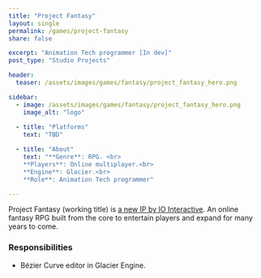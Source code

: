 ```yaml
---
title: "Project Fantasy"
layout: single
permalink: /games/project-fantasy
share: false

excerpt: "Animation Tech programmer [In dev]"
post_type: "Studio Projects"

header:
  teaser: /assets/images/games/fantasy/project_fantasy_hero.png

sidebar:
  - image: /assets/images/games/fantasy/project_fantasy_hero.png
    image_alt: "logo"
    
  - title: "Platforms"
    text: "TBD"

  - title: "About"
    text: "**Genre**: RPG. <br>
    **Players**: Online multiplayer.<br>
    **Engine**: Glacier.<br>
    **Role**: Animation Tech programmer"

---
```


Project Fantasy (working title) is [a new IP by IO Interactive](https://ioi.dk/project-fantasy). An online fantasy RPG built from the core to entertain players and expand for many years to come.


### Responsibilities
 
 - Bézier Curve editor in Glacier Engine.